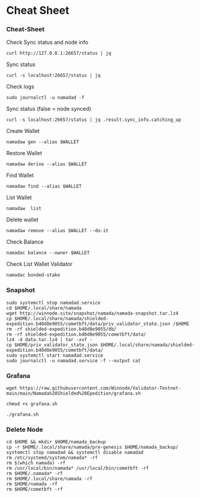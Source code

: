 # Cheat Sheet

### Cheat-Sheet

Check Sync status and node info

```
curl http://127.0.0.1:26657/status | jq
```

Sync status

```
curl -s localhost:26657/status | jq 
```

Check logs

```
sudo journalctl -u namadad -f
```

Sync status (false = node synced)

```
curl -s localhost:26657/status | jq .result.sync_info.catching_up
```

Create Wallet

```
namadaw gen --alias $WALLET
```

Restore Wallet

```
namadaw derive --alias $WALLET
```

Find Wallet

```
namadaw find --alias $WALLET
```

List Wallet

```
namadaw  list
```

Delete wallet

```
namadaw remove --alias $WALLET --do-it
```

Check Balance

```
namadac balance --owner $WALLET
```

Check List Wallet Validator

```
namadac bonded-stake
```

### Snapshot

```
sudo systemctl stop namadad.service
cd $HOME/.local/share/namada
wget http://winnode.site/snapshot/namada/namada-snapshot.tar.lz4
cp $HOME/.local/share/namada/shielded-expedition.b40d8e9055/cometbft/data/priv_validator_state.json /$HOME
rm -rf shielded-expedition.b40d8e9055/db/
rm -rf shielded-expedition.b40d8e9055/cometbft/data/
lz4 -d data.tar.lz4 | tar -xvf -
cp $HOME/priv_validator_state.json $HOME/.local/share/namada/shielded-expedition.b40d8e9055/cometbft/data/
sudo systemctl start namadad.service
sudo journalctl -u namadad.service -f --output cat
```

### Grafana

```
wget https://raw.githubusercontent.com/Winnode/Validator-Testnet-main/main/Namada%20Shielded%20Epedition/grafana.sh
```

```
chmod +x grafana.sh
```

```
./grafana.sh
```

### Delete Node

```
cd $HOME && mkdir $HOME/namada_backup
cp -r $HOME/.local/share/namada/pre-genesis $HOME/namada_backup/
systemctl stop namadad && systemctl disable namadad
rm /etc/systemd/system/namada* -rf
rm $(which namada) -rf
rm /usr/local/bin/namada* /usr/local/bin/cometbft -rf
rm $HOME/.namada* -rf
rm $HOME/.local/share/namada -rf
rm $HOME/namada -rf
rm $HOME/cometbft -rf
```
